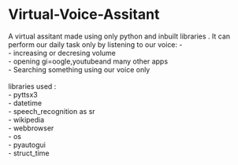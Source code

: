 # Virtual-Voice-Assitant

 A virtual assitant made using only python and inbuilt libraries . It can perform our daily task only by listening to our voice: -
     <br /> -  increasing or decresing volume
     <br /> -  opening gi=oogle,youtubeand many other apps
     <br /> -  Searching something using our voice only
<br /> 
<br />libraries used :
 <br /> -  pyttsx3
 <br /> -  datetime
 <br /> -  speech_recognition as sr
 <br /> -  wikipedia
 <br /> -  webbrowser
 <br /> -  os
 <br /> -  pyautogui
 <br /> -  struct_time
